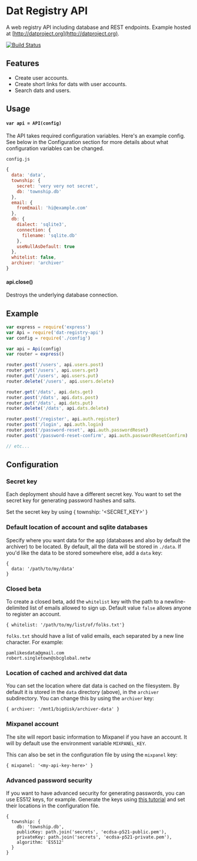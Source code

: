 # Dat Registry API

A web registry API including database and REST endpoints. Example hosted at [http://datproject.org](http://datproject.org).

[![Build Status](https://travis-ci.org/datproject/dat-registry-api.svg?branch=master)](https://travis-ci.org/datproject/dat-registry-api)

## Features

* Create user accounts.
* Create short links for dats with user accounts.
* Search dats and users.

## Usage

#### `var api = API(config)`

The API takes required configuration variables. Here's an example config. See below in the Configuration section for more details about what configuration variables can be changed.

`config.js`

```js
{
  data: 'data',
  township: {
    secret: 'very very not secret',
    db: 'township.db'
  },
  email: {
    fromEmail: 'hi@example.com'
  },
  db: {
    dialect: 'sqlite3',
    connection: {
      filename: 'sqlite.db'
    },
    useNullAsDefault: true
  },
  whitelist: false,
  archiver: 'archiver'
}
```

 
#### api.close()

Destroys the underlying database connection.


## Example

```js
var express = require('express')
var Api = require('dat-registry-api')
var config = require('./config')

var api = Api(config)
var router = express()

router.post('/users', api.users.post)
router.get('/users', api.users.get)
router.put('/users', api.users.put)
router.delete('/users', api.users.delete)

router.get('/dats', api.dats.get)
router.post('/dats', api.dats.post)
router.put('/dats', api.dats.put)
router.delete('/dats', api.dats.delete)

router.post('/register', api.auth.register)
router.post('/login', api.auth.login)
router.post('/password-reset', api.auth.passwordReset)
router.post('/password-reset-confirm', api.auth.passwordResetConfirm)

// etc...

```

## Configuration 

### Secret key

Each deployment should have a different secret key. You want to set the secret key for generating password hashes and salts.

Set the secret key by using { township: '<SECRET_KEY>' } 

### Default location of account and sqlite databases

Specify where you want data for the app (databases and also by default the archiver) to be located. By default, all the data will be stored in `./data`. If you'd like the data to be stored somewhere else, add a `data` key:

```
{
  data: '/path/to/my/data'
}
```

### Closed beta

To create a closed beta, add the `whitelist` key with the path to a newline-delimited list of emails allowed to sign up. Default value `false` allows anyone to register an account.

```
{ whitelist: '/path/to/my/list/of/folks.txt'}
```

`folks.txt` should have a list of valid emails, each separated by a new line character. For example:

```
pamlikesdata@gmail.com
robert.singletown@sbcglobal.netw
```

### Location of cached and archived dat data

You can set the location where dat data is cached on the filesystem. By default it is stored in the `data` directory (above), in the `archiver` subdirectory. You can change this by using the `archiver` key:

```
{ archiver: '/mnt1/bigdisk/archiver-data' }
```

### Mixpanel account

The site will report basic information to Mixpanel if you have an account. It will by default use the environment variable `MIXPANEL_KEY`.

This can also be set in the configuration file by using the `mixpanel` key:

```
{ mixpanel: '<my-api-key-here>' }
```

### Advanced password security

If you want to have advanced security for generating passwords, you can use ES512 keys, for example. Generate the keys using [this tutorial](https://connect2id.com/products/nimbus-jose-jwt/openssl-key-generation) and set their locations in the configuration file.

```
{
  township: {
    db: 'township.db',
    publicKey: path.join('secrets', 'ecdsa-p521-public.pem'),
    privateKey: path.join('secrets', 'ecdsa-p521-private.pem'),
    algorithm: 'ES512'
  }
}
```

